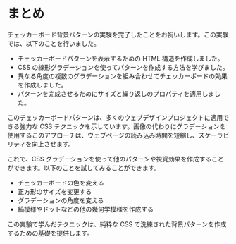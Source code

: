 # まとめ

チェッカーボード背景パターンの実験を完了したことをお祝いします。この実験では、以下のことを行いました。

- チェッカーボードパターンを表示するための HTML 構造を作成しました。
- CSS の線形グラデーションを使ってパターンを作成する方法を学びました。
- 異なる角度の複数のグラデーションを組み合わせてチェッカーボードの効果を作成しました。
- パターンを完成させるためにサイズと繰り返しのプロパティを適用しました。

このチェッカーボードパターンは、多くのウェブデザインプロジェクトに適用できる強力な CSS テクニックを示しています。画像の代わりにグラデーションを使用するこのアプローチは、ウェブページの読み込み時間を短縮し、スケーラビリティを向上させます。

これで、CSS グラデーションを使って他のパターンや視覚効果を作成することができます。以下のことを試してみることができます。

- チェッカーボードの色を変える
- 正方形のサイズを変更する
- グラデーションの角度を変える
- 縞模様やドットなどの他の幾何学模様を作成する

この実験で学んだテクニックは、純粋な CSS で洗練された背景パターンを作成するための基礎を提供します。
